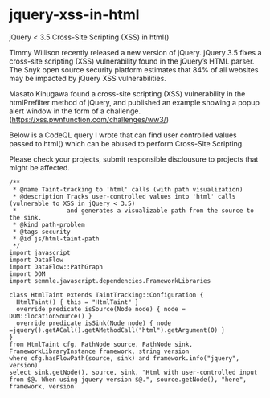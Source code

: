 # jquery-xss-in-html
jQuery &lt; 3.5 Cross-Site Scripting (XSS) in html()

Timmy Willison recently released a new version of jQuery. jQuery 3.5 fixes a cross-site scripting (XSS) vulnerability found in the jQuery’s HTML parser. The Snyk open source security platform estimates that 84% of all websites may be impacted by jQuery XSS vulnerabilities.

Masato Kinugawa found a cross-site scripting (XSS) vulnerability in the htmlPrefilter method of jQuery, and published an example showing a popup alert window in the form of a challenge. (https://xss.pwnfunction.com/challenges/ww3/)

Below is a CodeQL query I wrote that can find user controlled values passed to html() which can be abused to perform Cross-Site Scripting.

Please check your projects, submit responsible disclousure to projects that might be affected.

```
/**
 * @name Taint-tracking to 'html' calls (with path visualization)
 * @description Tracks user-controlled values into 'html' calls (vulnerable to XSS in jQuery < 3.5)
 *              and generates a visualizable path from the source to the sink.
 * @kind path-problem
 * @tags security
 * @id js/html-taint-path
 */
import javascript
import DataFlow
import DataFlow::PathGraph
import DOM
import semmle.javascript.dependencies.FrameworkLibraries

class HtmlTaint extends TaintTracking::Configuration {
  HtmlTaint() { this = "HtmlTaint" }
  override predicate isSource(Node node) { node = DOM::locationSource() }
  override predicate isSink(Node node) { node =jquery().getACall().getAMethodCall("html").getArgument(0) }
}
from HtmlTaint cfg, PathNode source, PathNode sink, FrameworkLibraryInstance framework, string version
where cfg.hasFlowPath(source, sink) and framework.info("jquery", version)
select sink.getNode(), source, sink, "Html with user-controlled input from $@. When using jquery version $@.", source.getNode(), "here", framework, version
```

